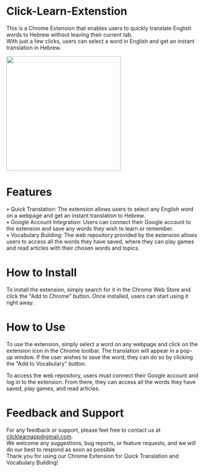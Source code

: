 # Click-Learn-Extenstion
This is a Chrome Extension that enables users to quickly translate English words to Hebrew without leaving their current tab.<br/>
With just a few clicks, users can select a word in English and get an instant translation in Hebrew.

<img width="300px" src="https://user-images.githubusercontent.com/112413505/230037732-7743b5a9-8e2e-43f1-a21e-0cebb31da707.png" />

# Features
• Quick Translation: The extension allows users to select any English word on a webpage and get an instant translation to Hebrew.<br/>
• Google Account Integration: Users can connect their Google account to the extension and save any words they wish to learn or remember. <br/>
• Vocabulary Building: The web repository provided by the extension allows users to access all the words they have saved, where they can play games and read articles with their chosen words and topics.

# How to Install
To install the extension, simply search for it in the Chrome Web Store and click the "Add to Chrome" button. Once installed, users can start using it right away.

# How to Use
To use the extension, simply select a word on any webpage and click on the extension icon in the Chrome toolbar. The translation will appear in a pop-up window. If the user wishes to save the word, they can do so by clicking the "Add to Vocabulary" button.

To access the web repository, users must connect their Google account and log in to the extension. From there, they can access all the words they have saved, play games, and read articles.

# Feedback and Support
For any feedback or support, please feel free to contact us at clicklearnapp@gmail.com.<br/>
We welcome any suggestions, bug reports, or feature requests, and we will do our best to respond as soon as possible.<br/>
Thank you for using our Chrome Extension for Quick Translation and Vocabulary Building!
